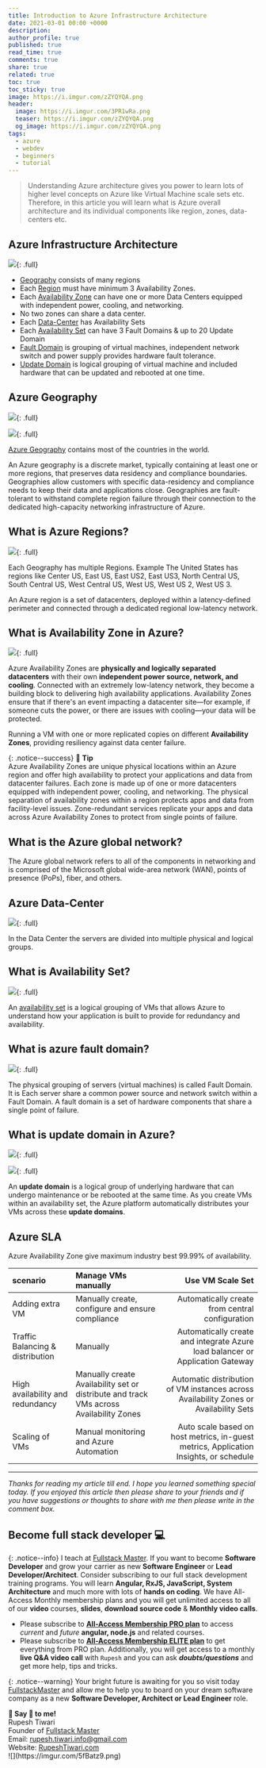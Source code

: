 ```yaml
---
title: Introduction to Azure Infrastructure Architecture
date: 2021-03-01 00:00 +0000
description:
author_profile: true
published: true
read_time: true
comments: true
share: true
related: true
toc: true
toc_sticky: true
image: https://i.imgur.com/zZYQYQA.png
header:
  image: https://i.imgur.com/3PR1wRa.png
  teaser: https://i.imgur.com/zZYQYQA.png
  og_image: https://i.imgur.com/zZYQYQA.png
tags:
  - azure
  - webdev
  - beginners
  - tutorial
---
```


> Understanding Azure architecture gives you power to learn lots of higher level concepts on Azure like Virtual Machine scale sets etc. Therefore, in this article you will learn what is Azure overall architecture and its individual components like region, zones, data-centers etc.

## Azure Infrastructure Architecture

![](https://imgur.com/TVclQ1g.png){: .full}

- [Geography](#azure-geography) consists of many regions
- Each [Region](#azure-regions) must have minimum 3 Availability Zones.
- Each [Availability Zone](#availability-zone) can have one or more Data Centers equipped with independent power, cooling, and networking.
- No two zones can share a data center.
- Each [Data-Center](#azure-data-center) has Availability Sets
- Each [Availability Set](#what-is-availability-set) can have 3 Fault Domains & up to 20 Update Domain
- [Fault Domain](#what-is-azure-fault-domain) is grouping of virtual machines, independent network switch and power supply provides hardware fault tolerance.
- [Update Domain](#what-is-update-domain-in-azure) is logical grouping of virtual machine and included hardware that can be updated and rebooted at one time.

## Azure Geography

![](https://imgur.com/GgiCKUh.png){: .full}

![](https://i.imgur.com/IMF6Uxn.png){: .full}

[Azure Geography](https://azure.microsoft.com/en-us/global-infrastructure/geographies/#geographies) contains most of the countries in the world.

An Azure geography is a discrete market, typically containing at least one or more regions, that preserves data residency and compliance boundaries. Geographies allow customers with specific data-residency and compliance needs to keep their data and applications close. Geographies are fault-tolerant to withstand complete region failure through their connection to the dedicated high-capacity networking infrastructure of Azure.

## What is Azure Regions?

![](https://imgur.com/EP9XhI7.png){: .full}

Each Geography has multiple Regions. Example The United States has regions like Center US, East US, East US2, East US3, North Central US, South Central US, West Central US, West US, West US 2, West US 3.

An Azure region is a set of datacenters, deployed within a latency-defined perimeter and connected through a dedicated regional low-latency network.

## What is Availability Zone in Azure?

![](https://imgur.com/edLLp4S.png){: .full}

Azure Availability Zones are **physically and logically separated datacenters** with their own **independent power source, network, and cooling**. Connected with an extremely low-latency network, they become a building block to delivering high availability applications. Availability Zones ensure that if there's an event impacting a datacenter site—for example, if someone cuts the power, or there are issues with cooling—your data will be protected.

Running a VM with one or more replicated copies on different **Availability Zones**, providing resiliency against data center failure.

{: .notice--success}
🍹 **Tip** \
Azure Availability Zones are unique physical locations within an Azure region and offer high availability to protect your applications and data from datacenter failures. Each zone is made up of one or more datacenters equipped with independent power, cooling, and networking. The physical separation of availability zones within a region protects apps and data from facility-level issues. Zone-redundant services replicate your apps and data across Azure Availability Zones to protect from single points of failure.

## What is the Azure global network?

The Azure global network refers to all of the components in networking and is comprised of the Microsoft global wide-area network (WAN), points of presence (PoPs), fiber, and others.

## Azure Data-Center

![](https://imgur.com/ZQGt48j.png){: .full}

In the Data Center the servers are divided into multiple physical and logical groups.

## What is Availability Set?

![](https://imgur.com/FmgxQu5.png){: .full}

An [availability set](https://docs.microsoft.com/en-us/azure/virtual-machines/availability-set-overview) is a logical grouping of VMs that allows Azure to understand how your application is built to provide for redundancy and availability.

## What is azure fault domain?

![](https://imgur.com/8nolkCg.png){: .full}

The physical grouping of servers (virtual machines) is called Fault Domain. It is Each server share a common power source and network switch within a Fault Domain. A fault domain is a set of hardware components that share a single point of failure.

## What is update domain in Azure?

![](https://imgur.com/go8fjZ9.png){: .full}

![](https://imgur.com/IhbZ0o1.png){: .full}

An **update domain** is a logical group of underlying hardware that can undergo maintenance or be rebooted at the same time. As you create VMs within an availability set, the Azure platform automatically distributes your VMs across these **update domains**.

## Azure SLA

Azure Availability Zone give maximum industry best 99.99% of availability.

| scenario                         | Manage VMs manually                                                                    |                                                                      Use VM Scale Set |
| :------------------------------- | :------------------------------------------------------------------------------------- | ------------------------------------------------------------------------------------: |
| Adding extra VM                  | Manually create, configure and ensure compliance                                       |                                       Automatically create from central configuration |
| Traffic Balancing & distribution | Manually                                                                               |         Automatically create and integrate Azure load balancer or Application Gateway |
| High availability and redundancy | Manually create Availability set or distribute and track VMs across Availability Zones | Automatic distribution of VM instances across Availability Zones or Availability Sets |
| Scaling of VMs                   | Manual monitoring and Azure Automation                                                 | Auto scale based on host metrics, in-guest metrics, Application Insights, or schedule |

---

_Thanks for reading my article till end. I hope you learned something special today. If you enjoyed this article then please share to your friends and if you have suggestions or thoughts to share with me then please write in the comment box._

## Become full stack developer 💻

{: .notice--info}
I teach at [Fullstack Master](https://www.fullstackmaster.net). If you want to become **Software Developer** and grow your carrier as new **Software Engineer** or **Lead Developer/Architect**. Consider subscribing to our full stack development training programs. You will learn **Angular, RxJS, JavaScript, System Architecture** and much more with lots of **hands on coding**. We have All-Access Monthly membership plans and you will get unlimited access to all of our **video** courses, **slides**, **download source code** & **Monthly video calls**.

- Please subscribe to **[All-Access Membership PRO plan](https://www.fullstackmaster.net/pro)** to access _current_ and _future_ **angular, node.js** and related courses.
- Please subscribe to **[All-Access Membership ELITE plan](https://www.fullstackmaster.net/elite)** to get everything from PRO plan. Additionally, you will get access to a monthly **live Q&A video call** with `Rupesh` and you can ask **_doubts/questions_** and get more help, tips and tricks.

{: .notice--warning}
Your bright future is awaiting for you so visit today [FullstackMaster](www.fullstackmaster.net) and allow me to help you to board on your dream software company as a new **Software Developer, Architect or Lead Engineer** role.

<div class="notice--success">
<strong>💖 Say 👋 to me!</strong>
<br>Rupesh Tiwari
<br>Founder of <a href="https://www.fullstackmaster.net">Fullstack Master </a>
<br>Email: <a href="mailto:rupesh.tiwari.info@gmail.com?subject=Hi">rupesh.tiwari.info@gmail.com</a>
<br>Website: <a href="https://www.rupeshtiwari.com">RupeshTiwari.com </a>
</div>
![](https://imgur.com/5fBatz9.png)
